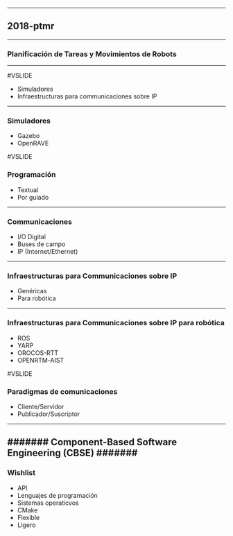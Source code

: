 
----
## 2018-ptmr
----
### Planificación de Tareas y Movimientos de Robots
----
#VSLIDE

- Simuladores
- Infraestructuras para communicaciones sobre IP
---
### Simuladores

- Gazebo
- OpenRAVE

#VSLIDE
### Programación

- Textual
- Por guiado

---
### Communicaciones

- I/O Digital
- Buses de campo
- IP (Internet/Ethernet)

---
### Infraestructuras para Communicaciones sobre IP

- Genéricas
- Para robótica

---
### Infraestructuras para Communicaciones sobre IP para robótica

- ROS
- YARP
- OROCOS-RTT
- OPENRTM-AIST

#VSLIDE
### Paradigmas de comunicaciones

- Cliente/Servidor
- Publicador/Suscriptor
----
####### Component-Based Software Engineering (CBSE) #######
---
### Wishlist
- API
- Lenguajes de programación
- Sistemas operaticvos
- CMake
- Flexible
- Ligero

